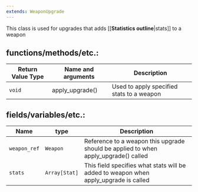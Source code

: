 ```yaml
---
extends: WeaponUpgrade
---
```

This class is used for upgrades that adds [[__Statistics outline__|stats]] to a weapon
## functions/methods/etc.:

Return Value Type|Name and arguments|Description
-|-|-
`void`|apply_upgrade()|Used to apply specified stats to a weapon

## fields/variables/etc.:

Name|type|Description
-|-|-
`weapon_ref`|`Weapon`|Reference to a weapon this upgrade should be applied to when apply_upgrade() called
`stats`|`Array[Stat]`|This field specifies what stats will be added to weapon when apply_upgrade is called

